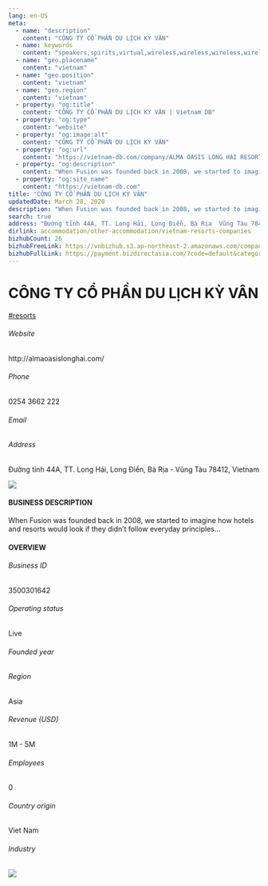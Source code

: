 ```yaml
---
lang: en-US
meta:
  - name: "description"
    content: "CÔNG TY CỔ PHẦN DU LỊCH KỲ VÂN"
  - name: keywords
    content: "speakers,spirits,virtual,wireless,wireless,wireless,wireless,wireless,wireless,wireless,wireless,wireless,wireless,wireless,wireless,wireless,wireless,vietnam-resorts-companies"
  - name: "geo.placename"
    content: "vietnam"
  - name: "geo.position"
    content: "vietnam"
  - name: "geo.region"
    content: "vietnam"
  - property: "og:title"
    content: "CÔNG TY CỔ PHẦN DU LỊCH KỲ VÂN | Vietnam DB"
  - property: "og:type"
    content: "website"
  - property: "og:image:alt"
    content: "CÔNG TY CỔ PHẦN DU LỊCH KỲ VÂN"
  - property: "og:url"
    content: "https://vietnam-db.com/company/ALMA OASIS LONG HAI RESORT-2813717"
  - property: "og:description"
    content: "When Fusion was founded back in 2008, we started to imagine how hotels and resorts would look if they didn’t follow everyday principles..."
  - property: "og:site_name"
    content: "https://vietnam-db.com"
title: "CÔNG TY CỔ PHẦN DU LỊCH KỲ VÂN"
updatedDate: March 28, 2020
description: "When Fusion was founded back in 2008, we started to imagine how hotels and resorts would look if they didn’t follow everyday principles..."
search: true
address: "Đường tỉnh 44A, TT. Long Hải, Long Điền, Bà Rịa  Vũng Tàu 78412, Vietnam"
dirlink: accommodation/other-accommodation/vietnam-resorts-companies
bizhubCount: 26
bizhubFreeLink: https://vnbizhub.s3.ap-northeast-2.amazonaws.com/companies/vietnam-resorts-companies_preview.xlsx
bizhubFullLink: https://payment.bizdirectasia.com/?code=default&category=bizhub&item=vietnam-resorts-companies&redirect=https://vietnam-db.com
---
```



<div class="bd-item">
    <div class="item-content">
        <div class="detail-title-wrap">
            <h1 class="detail-title">
                CÔNG TY CỔ PHẦN DU LỊCH KỲ VÂN
            </h1>
        </div>
		<div class="detail-tagslist"><a href="/accommodation/other-accommodation/tags/resorts" class="detail-tagitem">#resorts</a></div>
        <h6 class="bd-label">Website</h6>
        <p>http://almaoasislonghai.com/</p>
		<h6 class="bd-label">Phone</h6>
        <p>0254 3662 222</p>
        <h6 class="bd-label">Email</h6>
        <p><a class="textColorPrimary" href="#"></a></p>
        <h6 class="bd-label">Address</h6>
        <p>Đường tỉnh 44A, TT. Long Hải, Long Điền, Bà Rịa - Vũng Tàu 78412, Vietnam</p>
    </div>
</div>

<div class="banner-wrap text-center"><a href="" class="banner-link"><img src="/assets/vndb.com/BannerAds2.jpg" class="banner-img"></a></div>

<div class="bd-item">
    <div class="item-content">
        <h4 class="textColorPrimary item-title">BUSINESS DESCRIPTION</h4>
        <p>When Fusion was founded back in 2008, we started to imagine how hotels and resorts would look if they didn’t follow everyday principles...</p>
    </div>
</div>

<div class="bd-item">
    <div class="item-content">
        <h4 class="textColorPrimary item-title">OVERVIEW</h4>
        <div class="item-info">
            <h6 class="bd-label">Business ID</h6>
            <p>3500301642</p>
        </div>
        <div class="item-info">
            <h6 class="bd-label">Operating status</h6>
            <p>Live<small class="bd-status_dot live"></small></p>
        </div>
        <div class="item-info">
            <h6 class="bd-label">Founded year</h6>
            <p></p>
        </div>
        <div class="item-info">
            <h6 class="bd-label">Region</h6>
            <p>Asia</p>
        </div>
        <div class="item-info">
            <h6 class="bd-label">Revenue (USD)</h6>
            <p>1M - 5M</p>
        </div>
        <div class="item-info">
            <h6 class="bd-label">Employees</h6>
            <p>0</p>
        </div>
        <div class="item-info">
            <h6 class="bd-label">Country origin</h6>
            <p>Viet Nam</p>
        </div>
        <div class="item-info">
            <h6 class="bd-label">Industry</h6>
            <p></p>
        </div>
    </div>
</div>

<div class="banner-wrap text-center"><a href="" class="banner-link"><img src="/assets/vndb.com/BannerAd_04_728x90.jpg" class="banner-img"></a></div>

<CustomPopup popupTitle="ENTER EMAIL TO DOWNLOAD" popupSubTitle="The companies data will be sent to your inbox. Please enter your email." :free="this.$frontmatter.bizhubFreeLink" :paid="this.$frontmatter.bizhubFullLink" :count="this.$frontmatter.bizhubCount"/>

